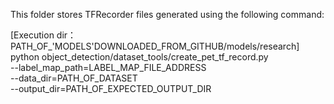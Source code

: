 This folder stores TFRecorder files generated using the following command:

[Execution dir：PATH_OF_'MODELS'DOWNLOADED_FROM_GITHUB/models/research]
python object_detection/dataset_tools/create_pet_tf_record.py \
--label_map_path=LABEL_MAP_FILE_ADDRESS \
--data_dir=PATH_OF_DATASET \
--output_dir=PATH_OF_EXPECTED_OUTPUT_DIR
